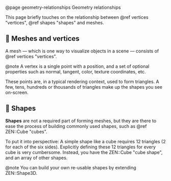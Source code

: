 @page geometry-relationships Geometry relationships

This page briefly touches on the relationship between
@ref vertices "vertices", @ref shapes "shapes" and meshes.

## 🔢 Meshes and vertices

A mesh &mdash; which is one way to visualize objects in a scene &mdash;
consists of @ref vertices "vertices".

@note A vertex is a single point with a position, and a set of optional
properties such as normal, tangent, color, texture coordinates, etc.

These points are, in a typical rendering context, used to form triangles.
A few, tens, hundreds or thousands of triangles make up the shapes you
see on-screen.

## 🔷 Shapes

**Shapes** are not a required part of forming meshes, but they are there
to ease the process of building commonly used shapes, such as
@ref ZEN::Cube "cubes".

To put it into perspective: A simple shape like a cube requires 12 triangles
(2 for each of the six sides). Explicitly defining these 12 triangles for
every cube is very cumbersome. Instead, you have the
ZEN::Cube "cube shape", and an array of other shapes.

@note You can build your own re-usable shapes by extending ZEN::Shape3D.
